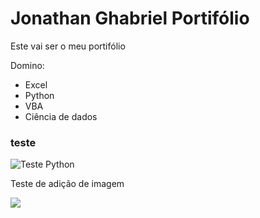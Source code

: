 <h1> Jonathan Ghabriel Portifólio </h1>

Este vai ser o meu portifólio

Domino:

* Excel
* Python
* VBA
* Ciência de dados

### teste
<img src="https://github.com/Jonathan-Venancio/Jonathan-Venancio.github.io/python.jpg" alt="Teste Python">
<p>Teste de adição de imagem</p>

<img src="https://github.com/Jonathan-Venancio/Jonathan-Venancio.github.io/python.jpeg">
